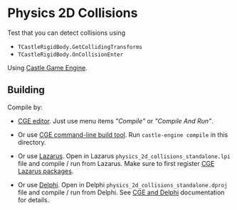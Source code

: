 # Physics 2D Collisions

Test that you can detect collisions using

- `TCastleRigidBody.GetCollidingTransforms`
- `TCastleRigidBody.OnCollisionEnter`

Using [Castle Game Engine](https://castle-engine.io/).

## Building

Compile by:

- [CGE editor](https://castle-engine.io/editor). Just use menu items _"Compile"_ or _"Compile And Run"_.

- Or use [CGE command-line build tool](https://castle-engine.io/build_tool). Run `castle-engine compile` in this directory.

- Or use [Lazarus](https://www.lazarus-ide.org/). Open in Lazarus `physics_2d_collisions_standalone.lpi` file and compile / run from Lazarus. Make sure to first register [CGE Lazarus packages](https://castle-engine.io/lazarus).

- Or use [Delphi](https://www.embarcadero.com/products/Delphi). Open in Delphi `physics_2d_collisions_standalone.dproj` file and compile / run from Delphi. See [CGE and Delphi](https://castle-engine.io/delphi) documentation for details.
